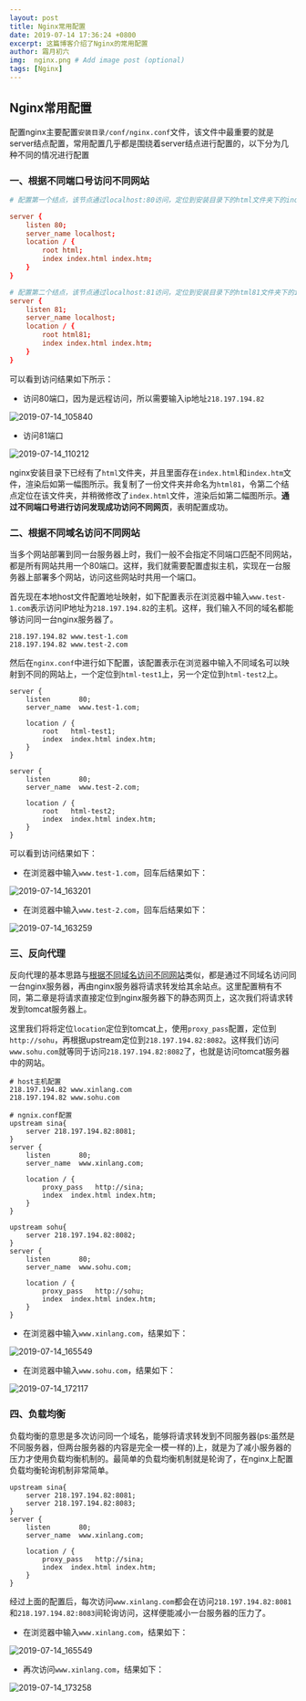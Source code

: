 ```yaml
---
layout: post
title: Nginx常用配置
date: 2019-07-14 17:36:24 +0800
excerpt: 这篇博客介绍了Nginx的常用配置
author: 霜月初六
img:  nginx.png # Add image post (optional)
tags: [Nginx]
---
```


## Nginx常用配置

配置nginx主要配置`安装目录/conf/nginx.conf`文件，该文件中最重要的就是server结点配置，常用配置几乎都是围绕着server结点进行配置的，以下分为几种不同的情况进行配置

### 一、根据不同端口号访问不同网站

```conf
# 配置第一个结点，该节点通过localhost:80访问，定位到安装目录下的html文件夹下的index.html或index.htm# # 文件

server {
    listen 80;
    server_name localhost;
    location / {
        root html;
        index index.html index.htm;
	}
}

# 配置第二个结点，该节点通过localhost:81访问，定位到安装目录下的html81文件夹下的index.html或index.htm# # 文件
server {
    listen 81;
    server_name localhost;
    location / {
        root html81;
        index index.html index.htm;
	}
}
```

可以看到访问结果如下所示：

- 访问80端口，因为是远程访问，所以需要输入ip地址`218.197.194.82`

![2019-07-14_105840]({{site.baseurl}}/assets/img/2019-07-14_105840.png)

- 访问81端口

![2019-07-14_110212]({{site.baseurl}}/assets/img/2019-07-14_110212.png)

nginx安装目录下已经有了`html`文件夹，并且里面存在`index.html`和`index.htm`文件，渲染后如第一幅图所示。我复制了一份文件夹并命名为`html81`，令第二个结点定位在该文件夹，并稍微修改了`index.html`文件，渲染后如第二幅图所示。**通过不同端口号进行访问发现成功访问不同网页**，表明配置成功。

### 二、根据不同域名访问不同网站

当多个网站部署到同一台服务器上时，我们一般不会指定不同端口匹配不同网站，都是所有网站共用一个80端口。这样，我们就需要配置虚拟主机，实现在一台服务器上部署多个网站，访问这些网站时共用一个端口。

首先现在本地host文件配置地址映射，如下配置表示在浏览器中输入`www.test-1.com`表示访问IP地址为`218.197.194.82`的主机。这样，我们输入不同的域名都能够访问同一台nginx服务器了。

```
218.197.194.82 www.test-1.com
218.197.194.82 www.test-2.com
```

然后在`nginx.conf`中进行如下配置，该配置表示在浏览器中输入不同域名可以映射到不同的网站上，一个定位到`html-test1`上，另一个定位到`html-test2`上。

```
server {
    listen       80;
    server_name  www.test-1.com;

    location / {
        root   html-test1;
        index  index.html index.htm;
    }
}

server {
    listen       80;
    server_name  www.test-2.com;

    location / {
        root   html-test2;
        index  index.html index.htm;
    }
}
```

可以看到访问结果如下：

- 在浏览器中输入`www.test-1.com`，回车后结果如下：

![2019-07-14_163201]({{site.baseurl}}/assets/img/2019-07-14_163201.png)

- 在浏览器中输入`www.test-2.com`，回车后结果如下：

![2019-07-14_163259]({{site.baseurl}}/assets/img/2019-07-14_163259.png)

### 三、反向代理

反向代理的基本思路与[根据不同域名访问不同网站](#二、根据不同域名访问不同网站)类似，都是通过不同域名访问同一台nginx服务器，再由nginx服务器将请求转发给其余站点。这里配置稍有不同，第二章是将请求直接定位到nginx服务器下的静态网页上，这次我们将请求转发到tomcat服务器上。

这里我们将将定位`location`定位到tomcat上，使用`proxy_pass`配置，定位到`http://sohu`，再根据upstream定位到`218.197.194.82:8082`。这样我们访问`www.sohu.com`就等同于访问`218.197.194.82:8082`了，也就是访问tomcat服务器中的网站。

```
# host主机配置
218.197.194.82 www.xinlang.com
218.197.194.82 www.sohu.com

# ngnix.conf配置
upstream sina{
    server 218.197.194.82:8081;
}
server {
    listen       80;
    server_name  www.xinlang.com;

    location / {
        proxy_pass   http://sina;
        index  index.html index.htm;
    }
}

upstream sohu{
	server 218.197.194.82:8082;
}
server {
    listen       80;
    server_name  www.sohu.com;

    location / {
        proxy_pass   http://sohu;
        index  index.html index.htm;
    }
}
```

- 在浏览器中输入`www.xinlang.com`，结果如下：

![2019-07-14_165549]({{site.baseurl}}/assets/img/2019-07-14_165549.png)

- 在浏览器中输入`www.sohu.com`，结果如下：

![2019-07-14_172117]({{site.baseurl}}/assets/img/2019-07-14_172117.png)

### 四、负载均衡

负载均衡的意思是多次访问同一个域名，能够将请求转发到不同服务器(ps:虽然是不同服务器，但两台服务器的内容是完全一模一样的)上，就是为了减小服务器的压力才使用负载均衡机制的。最简单的负载均衡机制就是轮询了，在nginx上配置负载均衡轮询机制非常简单。

```
upstream sina{
    server 218.197.194.82:8081;
    server 218.197.194.82:8083;
}
server {
    listen       80;
    server_name  www.xinlang.com;

    location / {
        proxy_pass   http://sina;
        index  index.html index.htm;
    }
}
```

经过上面的配置后，每次访问`www.xinlang.com`都会在访问`218.197.194.82:8081`和`218.197.194.82:8083`间轮询访问，这样便能减小一台服务器的压力了。

- 在浏览器中输入`www.xinlang.com`，结果如下：

![2019-07-14_165549]({{site.baseurl}}/assets/img/2019-07-14_165549.png)

- 再次访问`www.xinlang.com`，结果如下：

![2019-07-14_173258]({{site.baseurl}}/assets/img/2019-07-14_173258.png)